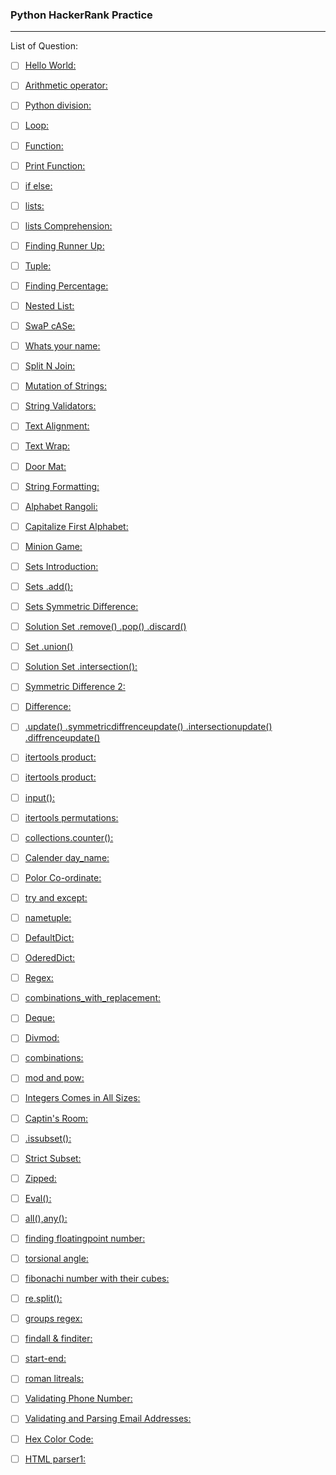 ### Python HackerRank Practice
------
  
List of Question:

+ [ ] [Hello World: ](https://www.hackerrank.com/challenges/py-hello-world/problem)

+ [ ] [Arithmetic operator: ](https://www.hackerrank.com/challenges/python-arithmetic-operators/problem)

+ [ ] [Python division: ](https://www.hackerrank.com/challenges/python-division/problem)

+ [ ] [Loop: ](https://www.hackerrank.com/challenges/python-loops/problem)

+ [ ] [Function:](https://www.hackerrank.com/challenges/write-a-function/problem)

+ [ ] [Print Function:](https://www.hackerrank.com/challenges/python-print/problem)

+ [ ] [if else:](https://www.hackerrank.com/challenges/py-if-else/problem)

+ [ ] [lists:](https://www.hackerrank.com/challenges/py-if-else/problem)

+ [ ] [lists Comprehension:](https://www.hackerrank.com/challenges/list-comprehensions/problem)

+ [ ] [Finding Runner Up:](https://www.hackerrank.com/challenges/find-second-maximum-number-in-a-list/problem)

+ [ ] [Tuple:](https://www.hackerrank.com/challenges/python-tuples/problem)

+ [ ] [Finding Percentage:](https://www.hackerrank.com/challenges/finding-the-percentage/problem)

+ [ ] [Nested List:](https://www.hackerrank.com/challenges/nested-list/problem)

+ [ ] [SwaP cASe:](https://www.hackerrank.com/challenges/swap-case/problem)

+ [ ] [Whats your name:](https://www.hackerrank.com/challenges/whats-your-name/problem)

+ [ ] [Split N Join:](https://www.hackerrank.com/challenges/python-string-split-and-join/problem)

+ [ ] [Mutation of Strings:](https://www.hackerrank.com/challenges/python-mutations/problem)

+ [ ] [String Validators:](https://www.hackerrank.com/challenges/string-validators/problem)

+ [ ] [Text Alignment:](https://www.hackerrank.com/challenges/text-alignment/problem)

+ [ ] [Text Wrap:](https://www.hackerrank.com/challenges/text-wrap/problem?)

+ [ ] [Door Mat:](https://www.hackerrank.com/challenges/designer-door-mat/problem)

+ [ ] [String Formatting:](https://www.hackerrank.com/challenges/python-string-formatting/problem)

+ [ ] [Alphabet Rangoli:](https://www.hackerrank.com/challenges/alphabet-rangoli/problem)

+ [ ] [Capitalize First Alphabet:](https://www.hackerrank.com/challenges/capitalize/problem)

+ [ ] [Minion Game:](https://www.hackerrank.com/challenges/the-minion-game/problem)

+ [ ] [Sets Introduction:](https://www.hackerrank.com/challenges/py-introduction-to-sets/problem)

+ [ ] [Sets .add():](https://www.hackerrank.com/challenges/py-set-add/problem)

+ [ ] [Sets Symmetric Difference:](https://www.hackerrank.com/challenges/symmetric-difference/problem)
+ [ ] [Solution Set .remove() .pop() .discard()](https://www.hackerrank.com/challenges/py-set-discard-remove-pop/problem)

+ [ ] [Set .union()](https://www.hackerrank.com/challenges/py-set-union/problem)

+ [ ] [Solution Set .intersection():](https://www.hackerrank.com/challenges/py-set-intersection-operation/problem)

+ [ ] [Symmetric Difference 2:](https://www.hackerrank.com/challenges/py-set-symmetric-difference-operation/problem)

+ [ ] [Difference:](https://www.hackerrank.com/challenges/py-set-difference-operation/problem)

+ [ ] [.update() .symmetricdiffrenceupdate() .intersectionupdate() .diffrenceupdate()](https://www.hackerrank.com/challenges/py-set-mutations/problem)

+ [ ] [itertools product:](https://www.hackerrank.com/challenges/input/problem)

+ [ ] [itertools product:](https://www.hackerrank.com/challenges/itertools-product/problem)

+ [ ] [input():](https://www.hackerrank.com/challenges/input/problem)

+ [ ] [itertools permutations:](https://www.hackerrank.com/challenges/itertools-permutations/problem)

+ [ ] [collections.counter():](https://www.hackerrank.com/challenges/collections-counter/problem)

+ [ ] [Calender day_name:](https://www.hackerrank.com/challenges/calendar-module/problem)

+ [ ] [Polor Co-ordinate:](https://www.hackerrank.com/challenges/polar-coordinates/problem)

+ [ ] [try and except:](https://www.hackerrank.com/challenges/exceptions/problem)
+ [ ] [nametuple:](https://www.hackerrank.com/challenges/py-collections-namedtuple/problem)

+ [ ] [DefaultDict:](https://www.hackerrank.com/challenges/defaultdict-tutorial/problem)

+ [ ] [OderedDict:](https://www.hackerrank.com/challenges/py-collections-ordereddict/problem)

+ [ ] [Regex:](https://www.hackerrank.com/challenges/incorrect-regex/problem)

+ [ ] [combinations_with_replacement:](https://www.hackerrank.com/challenges/itertools-combinations-with-replacement/problem)

+ [ ] [Deque:](https://www.hackerrank.com/challenges/py-collections-deque/problem)

+ [ ] [Divmod:](https://www.hackerrank.com/challenges/python-mod-divmod/problem)

+ [ ] [combinations:](https://www.hackerrank.com/challenges/itertools-combinations/problem)

+ [ ] [mod and pow:](https://www.hackerrank.com/challenges/python-power-mod-power/problem)

+ [ ] [Integers Comes in All Sizes:](https://www.hackerrank.com/challenges/python-integers-come-in-all-sizes/problem)

+ [ ] [Captin's Room:](https://www.hackerrank.com/challenges/py-the-captains-room/problem)

+ [ ] [.issubset():](https://www.hackerrank.com/challenges/py-check-subset/problem)

+ [ ] [Strict Subset:](https://www.hackerrank.com/challenges/py-check-strict-superset/problem)

+ [ ] [Zipped:](https://www.hackerrank.com/challenges/zipped/problem)

+ [ ] [Eval():](https://www.hackerrank.com/challenges/python-eval/problem)

+ [ ] [all(),any():](https://www.hackerrank.com/challenges/any-or-all/problem)

+ [ ] [finding floatingpoint number:](https://www.hackerrank.com/challenges/introduction-to-regex/problem)

+ [ ] [torsional angle:](https://www.hackerrank.com/challenges/class-2-find-the-torsional-angle/problem)

+ [ ] [fibonachi number with their cubes:](https://www.hackerrank.com/challenges/map-and-lambda-expression/problem)

+ [ ] [re.split():](https://www.hackerrank.com/challenges/re-split/problem)

+ [ ] [groups regex:](https://www.hackerrank.com/challenges/re-group-groups/problem)

+ [ ] [findall & finditer:](https://www.hackerrank.com/challenges/re-group-groups/problem)

+ [ ] [start-end:](https://www.hackerrank.com/challenges/re-start-re-end/problem)

+ [ ] [roman litreals:](https://www.hackerrank.com/challenges/validate-a-roman-number/problem)

+ [ ] [Validating Phone Number:](https://www.hackerrank.com/challenges/validating-the-phone-number/problem)

+ [ ] [Validating and Parsing Email Addresses:](https://www.hackerrank.com/challenges/validating-named-email-addresses/problem)

+ [ ] [Hex Color Code:](https://www.hackerrank.com/challenges/hex-color-code/problem)

+ [ ] [HTML parser1:](https://www.hackerrank.com/challenges/html-parser-part-1/problem)
